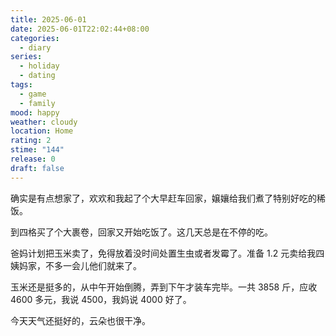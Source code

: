 ```yaml
---
title: 2025-06-01
date: 2025-06-01T22:02:44+08:00
categories:
  - diary
series:
  - holiday
  - dating
tags:
  - game
  - family
mood: happy
weather: cloudy
location: Home
rating: 2
stime: "144"
release: 0
draft: false
---
```

确实是有点想家了，欢欢和我起了个大早赶车回家，嬢孃给我们煮了特别好吃的稀饭。

到四格买了个大裹卷，回家又开始吃饭了。这几天总是在不停的吃。

爸妈计划把玉米卖了，免得放着没时间处置生虫或者发霉了。准备 1.2 元卖给我四姨妈家，不多一会儿他们就来了。

玉米还是挺多的，从中午开始倒腾，弄到下午才装车完毕。一共 3858 斤，应收 4600 多元，我说 4500，我妈说 4000 好了。

今天天气还挺好的，云朵也很干净。